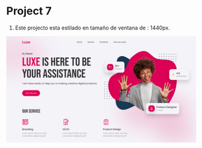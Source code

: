 # Project 7
1. Este projecto esta estilado en tamaño de ventana de : 1440px.

![Personal Portfolio](reference.png)